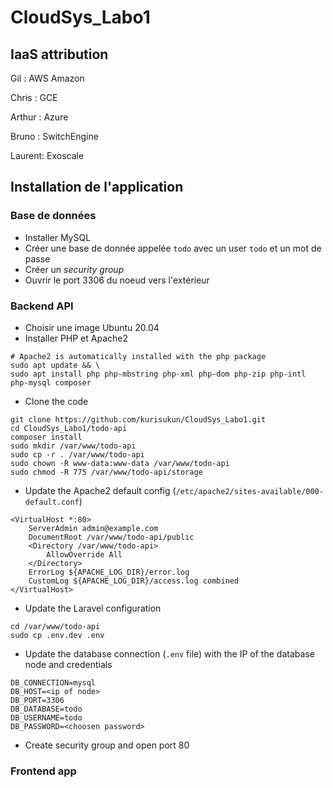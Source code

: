 # CloudSys_Labo1

## IaaS attribution


Gil : AWS Amazon

Chris : GCE

Arthur : Azure

Bruno : SwitchEngine

Laurent: Exoscale

## Installation de l'application

### Base de données

- Installer MySQL
- Créer une base de donnée appelée `todo` avec un user `todo` et un mot de passe
- Créer un *security group*
- Ouvrir le port 3306 du noeud vers l'extérieur

### Backend API

- Choisir une image Ubuntu 20.04
- Installer PHP et Apache2

```shell
# Apache2 is automatically installed with the php package
sudo apt update && \
sudo apt install php php-mbstring php-xml php-dom php-zip php-intl php-mysql composer
```
- Clone the code
```shell
git clone https://github.com/kurisukun/CloudSys_Labo1.git
cd CloudSys_Labo1/todo-api
composer install
sudo mkdir /var/www/todo-api
sudo cp -r . /var/www/todo-api
sudo chown -R www-data:www-data /var/www/todo-api
sudo chmod -R 775 /var/www/todo-api/storage
```
- Update the Apache2 default config (`/etc/apache2/sites-available/000-default.conf`)
```
<VirtualHost *:80>
    ServerAdmin admin@example.com
    DocumentRoot /var/www/todo-api/public
    <Directory /var/www/todo-api>
        AllowOverride All
    </Directory>
    ErrorLog ${APACHE_LOG_DIR}/error.log
    CustomLog ${APACHE_LOG_DIR}/access.log combined
</VirtualHost>
```
- Update the Laravel configuration
```
cd /var/www/todo-api
sudo cp .env.dev .env
```
- Update the database connection (`.env` file) with the IP of the database node and credentials
```
DB_CONNECTION=mysql
DB_HOST=<ip of node>
DB_PORT=3306
DB_DATABASE=todo
DB_USERNAME=todo
DB_PASSWORD=<choosen password>
```
- Create security group and open port 80

### Frontend app

